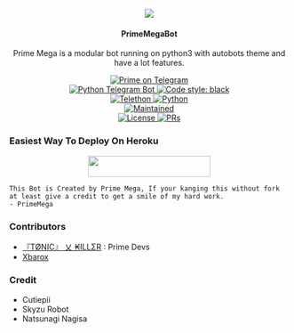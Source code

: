 <p align="center">
  <img src="https://telegra.ph/file/1da0ff9b5983912852f83.jpg">
</p>

<h4><p align="center"> PrimeMegaBot </p></h4>

<p align="center">Prime Mega is a modular bot running on python3 with autobots theme and have a lot features.</p>

<p align="center">
<a href="https://t.me/PrimeMegaBot"> <img src="https://img.shields.io/badge/Prime-Mega-blue?&logo=telegram" alt="Prime on Telegram" /> </a><br>
<a href="https://python-telegram-bot.org"> <img src="https://img.shields.io/badge/PTB-13.8.1-white?&style=flat-round&logo=github" alt="Python Telegram Bot" /> </a>
<a href="https://github.com/psf/black"><img alt="Code style: black" src="https://img.shields.io/badge/code%20style-black-000000.svg"></a><br>
<a href="https://docs.telethon.dev"> <img src="https://img.shields.io/badge/Telethon-1.23.0-red?&style=flat-round&logo=github" alt="Telethon" /> </a>
<a href="https://docs.python.org"> <img src="https://img.shields.io/badge/Python-3.9.7-purple?&style=flat-round&logo=python" alt="Python" /> </a><br>
<a href="http://github.com/Tonic990/PrimeMega"> <img src="https://img.shields.io/badge/Maintained-@ybgskr12-yellow.svg" alt="Maintained" /> </a><br>
<a href="https://github.com/Tonic990/PrimeMega/blob/main/LICENSE"> <img src="https://img.shields.io/badge/License-GPLv3-blue.svg" alt="License" /> </a>
<a href="https://makeapullrequest.com"> <img src="https://img.shields.io/badge/PRs-Welcome-blue.svg?style=flat-round" alt="PRs" /> </a>
</p>

### Easiest Way To Deploy On Heroku 

<p align="center"><a href="https://github.com/ybgskr/PrimeMega.git"> <img src="https://img.shields.io/badge/Deploy%20To%20Heroku-blue?style=for-the-badge&logo=heroku" width="220" height="38.45"/></a></p>

```
This Bot is Created by Prime Mega, If your kanging this without fork at least give a credit to get a smile of my hard work. 
- PrimeMega
```

### Contributors
- [『TØNIC』 乂 ₭ILLΣR](https://github.com/Tonic990) : Prime Devs
- [Xbarox](https://github.com/Xbaroxx)

### Credit
- Cutiepii
- Skyzu Robot
- Natsunagi Nagisa
